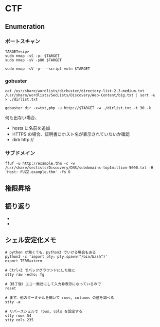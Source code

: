 # <name> CTF

<URL>

## Enumeration

### ポートスキャン

```shell
TARGET=<ip>
sudo nmap -sS -p- $TARGET
sudo nmap -sV -p80 $TARGET

sudo nmap -sV -p- --script vuln $TARGET
```

### gobuster

```shell
cat /usr/share/wordlists/dirbuster/directory-list-2.3-medium.txt /usr/share/wordlists/SecLists/Discovery/Web-Content/big.txt | sort -u > ./dirlist.txt

gobuster dir -x=txt,php -u http://$TARGET -w ./dirlist.txt -t 30 -k
```

何も出ない場合、

- hosts に名前を追加
- HTTPS の場合、証明書にホスト名が表示されていないか確認
- dirb http://<ip>

### サブドメイン

```shell
ffuf -u http://example.thm -c -w /usr/share/seclists/Discovery/DNS/subdomains-top1million-5000.txt -H 'Host: FUZZ.example.thm' -fs 0
```

## 権限昇格

## 振り返り

-
-

## シェル安定化メモ

```shell
# python が無くても、python3 でいける場合もある
python3 -c 'import pty; pty.spawn("/bin/bash")'
export TERM=xterm

# Ctrl+Z でバックグラウンドにした後に
stty raw -echo; fg

#（終了後）エコー無効にして入力非表示になっているので
reset

# まず、他のターミナルを開いて rows, columns の値を調べる
stty -a

# リバースシェルで rows, cols を設定する
stty rows 54
stty cols 235
```
